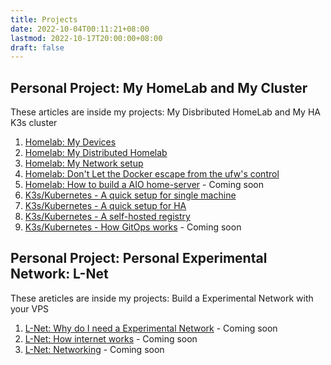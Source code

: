 ```yaml
---
title: Projects
date: 2022-10-04T00:11:21+08:00
lastmod: 2022-10-17T20:00:00+08:00
draft: false
---
```


## Personal Project: My HomeLab and My Cluster

These articles  are inside my projects: My Disbributed HomeLab and My HA K3s cluster 

1. [Homelab: My Devices](/post/my-homelab-1)
2. [Homelab: My Distributed Homelab](/post/my-homelab-2)
3. [Homelab: My Network setup](/post/my-homelab-3)
4. [Homelab: Don't Let the Docker escape from the ufw's control](/post/my-home-lab-4)
5. [Homelab: How to build a AIO home-server](/post/my-home-lab-5) - Coming soon
6. [K3s/Kubernetes - A quick setup for single machine](/post/k3s-setup-1)
7. [K3s/Kubernetes - A quick setup for HA](/post/k3s-setup-2)
8. [K3s/Kubernetes - A self-hosted registry](/post/k3s-setup-extra-1)
9. [K3s/Kubernetes - How GitOps works](/post/k3s-setup-3) - Coming soon

## Personal Project: Personal Experimental Network: L-Net

These areticles are inside my projects: Build a Experimental Network with your VPS

1. [L-Net: Why do I need a Experimental Network](/post/l-net-1) - Coming soon
2. [L-Net: How internet works](/post/l-net-2) - Coming soon
3. [L-Net: Networking](/post/l-net-3) - Coming soon
